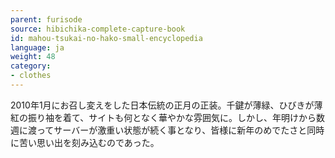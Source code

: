 ```yaml
---
parent: furisode
source: hibichika-complete-capture-book
id: mahou-tsukai-no-hako-small-encyclopedia
language: ja
weight: 48
category:
- clothes
---
```


2010年1月にお召し変えをした日本伝統の正月の正装。千鍵が薄緑、ひびきが薄紅の振り袖を着て、サイトも何となく華やかな雰囲気に。しかし、年明けから数週に渡ってサーバーが激重い状態が続く事となり、皆様に新年のめでたさと同時に苦い思い出を刻み込むのであった。
